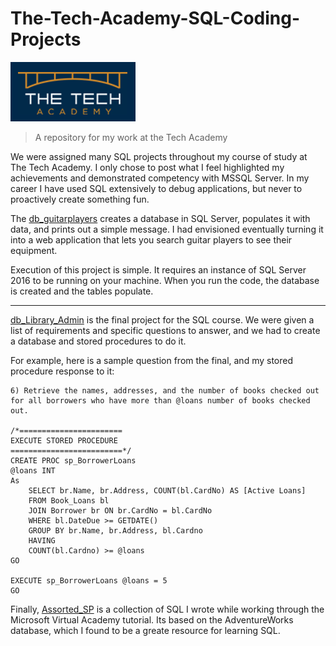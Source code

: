 # The-Tech-Academy-SQL-Coding-Projects

!['image'](https://github.com/CreativeDave/The-Tech-Academy-SQL-Coding-Projects/blob/master/tta.PNG)


> A repository for my work at the Tech Academy 


We were assigned many SQL projects throughout my course of study at The Tech Academy. I only chose to post what I feel highlighted my achievements and demonstrated competency with MSSQL Server. In my career I have used SQL extensively to debug applications, but never to proactively create something fun. 

The [db_guitarplayers](https://github.com/CreativeDave/The-Tech-Academy-SQL-Coding-Projects/tree/master/db_Guitar_Players) creates a database in SQL Server, populates it with data, and prints out a simple message. I had envisioned eventually turning it into a web application that lets you search guitar players to see their equipment. 

Execution of this project is simple. It requires an instance of SQL Server 2016 to be running on your machine. When you run the code, the database is created and the tables populate. 

---

[db_Library_Admin](https://github.com/CreativeDave/The-Tech-Academy-SQL-Coding-Projects/tree/master/db_Library_Admin) is the final project for the SQL course. We were given a list of requirements and specific questions to answer, and we had to create a database and stored procedures to do it. 

For example, here is a sample question from the final, and my stored procedure response to it:
```
6) Retrieve the names, addresses, and the number of books checked out for all borrowers who have more than @loans number of books checked out.

/*=======================
EXECUTE STORED PROCEDURE 
=========================*/
CREATE PROC sp_BorrowerLoans
@loans INT
As
	SELECT br.Name, br.Address, COUNT(bl.CardNo) AS [Active Loans]
	FROM Book_Loans bl
	JOIN Borrower br ON br.CardNo = bl.CardNo
	WHERE bl.DateDue >= GETDATE()
	GROUP BY br.Name, br.Address, bl.Cardno
	HAVING
	COUNT(bl.Cardno) >= @loans
GO

EXECUTE sp_BorrowerLoans @loans = 5
GO
```

Finally, [Assorted_SP](https://github.com/CreativeDave/The-Tech-Academy-SQL-Coding-Projects/tree/master/Assorted_SP) is a collection of SQL I wrote while working through the Microsoft Virtual Academy tutorial. Its based on the AdventureWorks database, which I found to be a greate resource for learning SQL.
